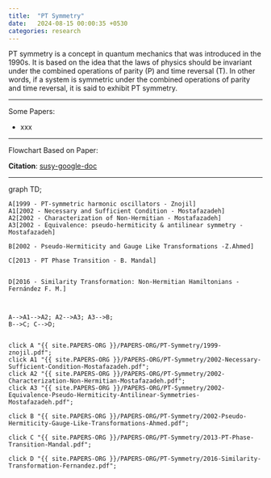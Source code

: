 ```yaml
---
title:  "PT Symmetry"
date:   2024-08-15 00:00:35 +0530
categories: research
---
```


PT symmetry is a concept in quantum mechanics that was introduced in the 1990s. It is based on the idea that the laws of physics should be invariant under the combined operations of parity (P) and time reversal (T). In other words, if a system is symmetric under the combined operations of parity and time reversal, it is said to exhibit PT symmetry.

---
Some Papers:
- xxx

---
Flowchart Based on Paper: 

**Citation**: [susy-google-doc](https://docs.google.com/document/d/1a4g1dg2LqvxP5OmUJ6Bu4McSia8_rKj0HqwBh7VCxI4/edit?usp=sharing)

---
<div class="mermaid">
graph TD;

    A[1999 - PT-symmetric harmonic oscillators - Znojil]
    A1[2002 - Necessary and Sufficient Condition - Mostafazadeh]
    A2[2002 - Characterization of Non-Hermitian - Mostafazadeh]
    A3[2002 - Equivalence: pseudo-hermiticity & antilinear symmetry - Mostafazadeh]
    
    B[2002 - Pseudo-Hermiticity and Gauge Like Transformations -Z.Ahmed]

    C[2013 - PT Phase Transition - B. Mandal]

        
    D[2016 - Similarity Transformation: Non-Hermitian Hamiltonians - Fernández F. M.]



    A-->A1-->A2; A2-->A3; A3-->B;
    B-->C; C-->D;


    click A "{{ site.PAPERS-ORG }}/PAPERS-ORG/PT-Symmetry/1999-znojil.pdf";
    click A1 "{{ site.PAPERS-ORG }}/PAPERS-ORG/PT-Symmetry/2002-Necessary-Sufficient-Condition-Mostafazadeh.pdf";
    click A2 "{{ site.PAPERS-ORG }}/PAPERS-ORG/PT-Symmetry/2002-Characterization-Non-Hermitian-Mostafazadeh.pdf";
    click A3 "{{ site.PAPERS-ORG }}/PAPERS-ORG/PT-Symmetry/2002-Equivalence-Pseudo-Hermiticity-Antilinear-Symmetries-Mostafazadeh.pdf";

    click B "{{ site.PAPERS-ORG }}/PAPERS-ORG/PT-Symmetry/2002-Pseudo-Hermiticity-Gauge-Like-Transformations-Ahmed.pdf";

    click C "{{ site.PAPERS-ORG }}/PAPERS-ORG/PT-Symmetry/2013-PT-Phase-Transition-Mandal.pdf";

    click D "{{ site.PAPERS-ORG }}/PAPERS-ORG/PT-Symmetry/2016-Similarity-Transformation-Fernandez.pdf";



</div>

    
    
